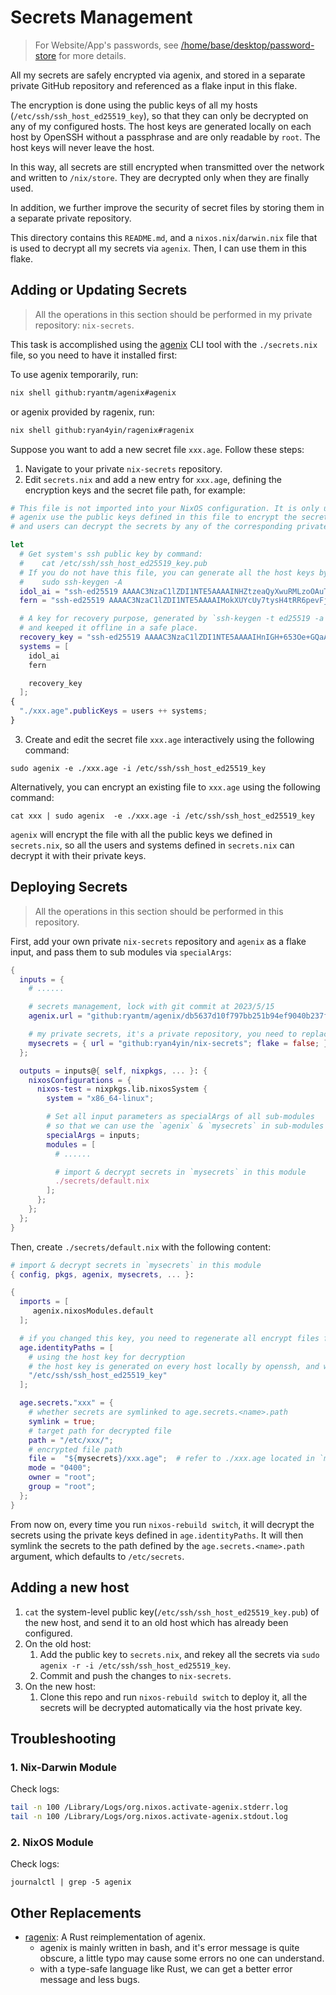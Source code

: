 # Secrets Management

> For Website/App's passwords, see
> [/home/base/desktop/password-store](/home/base/desktop/password-store/README.md) for more details.

All my secrets are safely encrypted via agenix, and stored in a separate private GitHub repository
and referenced as a flake input in this flake.

The encryption is done using the public keys of all my hosts (`/etc/ssh/ssh_host_ed25519_key`), so
that they can only be decrypted on any of my configured hosts. The host keys are generated locally
on each host by OpenSSH without a passphrase and are only readable by `root`. The host keys will
never leave the host.

In this way, all secrets are still encrypted when transmitted over the network and written to
`/nix/store`. They are decrypted only when they are finally used.

In addition, we further improve the security of secret files by storing them in a separate private
repository.

This directory contains this `README.md`, and a `nixos.nix`/`darwin.nix` file that is used to
decrypt all my secrets via `agenix`. Then, I can use them in this flake.

## Adding or Updating Secrets

> All the operations in this section should be performed in my private repository: `nix-secrets`.

This task is accomplished using the [agenix](https://github.com/ryantm/agenix) CLI tool with the
`./secrets.nix` file, so you need to have it installed first:

To use agenix temporarily, run:

```bash
nix shell github:ryantm/agenix#agenix
```

or agenix provided by ragenix, run:

```bash
nix shell github:ryan4yin/ragenix#ragenix
```

Suppose you want to add a new secret file `xxx.age`. Follow these steps:

1. Navigate to your private `nix-secrets` repository.
2. Edit `secrets.nix` and add a new entry for `xxx.age`, defining the encryption keys and the secret
   file path, for example:

```nix
# This file is not imported into your NixOS configuration. It is only used for the agenix CLI.
# agenix use the public keys defined in this file to encrypt the secrets.
# and users can decrypt the secrets by any of the corresponding private keys.

let
  # Get system's ssh public key by command:
  #    cat /etc/ssh/ssh_host_ed25519_key.pub
  # If you do not have this file, you can generate all the host keys by command:
  #    sudo ssh-keygen -A
  idol_ai = "ssh-ed25519 AAAAC3NzaC1lZDI1NTE5AAAAINHZtzeaQyXwuRMLzoOAuTu8P9bu5yc5MBwo5LI3iWBV root@ai";
  fern = "ssh-ed25519 AAAAC3NzaC1lZDI1NTE5AAAAIMokXUYcUy7tysH4tRR6pevFjyOP4cXMjpBSgBZggm9X root@fern";

  # A key for recovery purpose, generated by `ssh-keygen -t ed25519 -a 256 -C "ryan@agenix-recovery"` with a strong passphrase
  # and keeped it offline in a safe place.
  recovery_key = "ssh-ed25519 AAAAC3NzaC1lZDI1NTE5AAAAIHnIGH+653Oe+GQaA8zjjj7HWMWp7bWXed4q5KqY4nqG ryan@agenix-recovery";
  systems = [
    idol_ai
    fern

    recovery_key
  ];
{
  "./xxx.age".publicKeys = users ++ systems;
}
```

3. Create and edit the secret file `xxx.age` interactively using the following command:

```shell
sudo agenix -e ./xxx.age -i /etc/ssh/ssh_host_ed25519_key
```

Alternatively, you can encrypt an existing file to `xxx.age` using the following command:

```shell
cat xxx | sudo agenix  -e ./xxx.age -i /etc/ssh/ssh_host_ed25519_key
```

`agenix` will encrypt the file with all the public keys we defined in `secrets.nix`, so all the
users and systems defined in `secrets.nix` can decrypt it with their private keys.

## Deploying Secrets

> All the operations in this section should be performed in this repository.

First, add your own private `nix-secrets` repository and `agenix` as a flake input, and pass them to
sub modules via `specialArgs`:

```nix
{
  inputs = {
    # ......

    # secrets management, lock with git commit at 2023/5/15
    agenix.url = "github:ryantm/agenix/db5637d10f797bb251b94ef9040b237f4702cde3";

    # my private secrets, it's a private repository, you need to replace it with your own.
    mysecrets = { url = "github:ryan4yin/nix-secrets"; flake = false; };
  };

  outputs = inputs@{ self, nixpkgs, ... }: {
    nixosConfigurations = {
      nixos-test = nixpkgs.lib.nixosSystem {
        system = "x86_64-linux";

        # Set all input parameters as specialArgs of all sub-modules
        # so that we can use the `agenix` & `mysecrets` in sub-modules
        specialArgs = inputs;
        modules = [
          # ......

          # import & decrypt secrets in `mysecrets` in this module
          ./secrets/default.nix
        ];
      };
    };
  };
}
```

Then, create `./secrets/default.nix` with the following content:

```nix
# import & decrypt secrets in `mysecrets` in this module
{ config, pkgs, agenix, mysecrets, ... }:

{
  imports = [
     agenix.nixosModules.default
  ];

  # if you changed this key, you need to regenerate all encrypt files from the decrypt contents!
  age.identityPaths = [
    # using the host key for decryption
    # the host key is generated on every host locally by openssh, and will never leave the host.
    "/etc/ssh/ssh_host_ed25519_key"
  ];

  age.secrets."xxx" = {
    # whether secrets are symlinked to age.secrets.<name>.path
    symlink = true;
    # target path for decrypted file
    path = "/etc/xxx/";
    # encrypted file path
    file =  "${mysecrets}/xxx.age";  # refer to ./xxx.age located in `mysecrets` repo
    mode = "0400";
    owner = "root";
    group = "root";
  };
}
```

From now on, every time you run `nixos-rebuild switch`, it will decrypt the secrets using the
private keys defined in `age.identityPaths`. It will then symlink the secrets to the path defined by
the `age.secrets.<name>.path` argument, which defaults to `/etc/secrets`.

## Adding a new host

1. `cat` the system-level public key(`/etc/ssh/ssh_host_ed25519_key.pub`) of the new host, and send
   it to an old host which has already been configured.
2. On the old host:
   1. Add the public key to `secrets.nix`, and rekey all the secrets via
      `sudo agenix -r -i /etc/ssh/ssh_host_ed25519_key`.
   2. Commit and push the changes to `nix-secrets`.
3. On the new host:
   1. Clone this repo and run `nixos-rebuild switch` to deploy it, all the secrets will be decrypted
      automatically via the host private key.

## Troubleshooting

### 1. Nix-Darwin Module

Check logs:

```bash
tail -n 100 /Library/Logs/org.nixos.activate-agenix.stderr.log
tail -n 100 /Library/Logs/org.nixos.activate-agenix.stdout.log
```

### 2. NixOS Module

Check logs:

```
journalctl | grep -5 agenix
```

## Other Replacements

- [ragenix](https://github.com/yaxitech/ragenix): A Rust reimplementation of agenix.
  - agenix is mainly written in bash, and it's error message is quite obscure, a little typo may
    cause some errors no one can understand.
  - with a type-safe language like Rust, we can get a better error message and less bugs.

